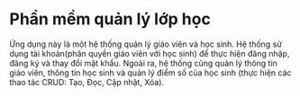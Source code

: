 # Phần mềm quản lý lớp học
Ứng dụng này là một hệ thống quản lý giáo viên và học sinh. Hệ thống sử dụng tài khoản(phân quyền giáo viên với học sinh) để thực hiện đăng nhập, đăng ký và thay đổi mật khẩu. Ngoài ra, hệ thống cũng quản lý thông tin giáo viên, thông tin học sinh và quản lý điểm số của học sinh (thực hiện các thao tác CRUD: Tạo, Đọc, Cập nhật, Xóa).
